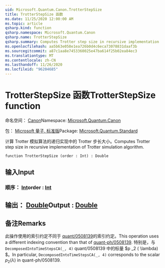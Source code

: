 ```yaml
---
uid: Microsoft.Quantum.Canon.TrotterStepSize
title: TrotterStepSize 函数
ms.date: 11/25/2020 12:00:00 AM
ms.topic: article
qsharp.kind: function
qsharp.namespace: Microsoft.Quantum.Canon
qsharp.name: TrotterStepSize
qsharp.summary: Computes Trotter step size in recursive implementation of Trotter simulation algorithm.
ms.openlocfilehash: aa5b63e058e1ea726b0d4c6eca73078831daaf3b
ms.sourcegitcommit: a87c1aa8e7453360025e47ba614f25b02ea84ec3
ms.translationtype: MT
ms.contentlocale: zh-CN
ms.lasthandoff: 11/26/2020
ms.locfileid: "96204685"
---
```

# <a name="trotterstepsize-function"></a><span data-ttu-id="c6ac4-102">TrotterStepSize 函数</span><span class="sxs-lookup"><span data-stu-id="c6ac4-102">TrotterStepSize function</span></span>

<span data-ttu-id="c6ac4-103">命名空间： [Canon](xref:Microsoft.Quantum.Canon)</span><span class="sxs-lookup"><span data-stu-id="c6ac4-103">Namespace: [Microsoft.Quantum.Canon](xref:Microsoft.Quantum.Canon)</span></span>

<span data-ttu-id="c6ac4-104">包： [Microsoft 量子. 标准版](https://nuget.org/packages/Microsoft.Quantum.Standard)</span><span class="sxs-lookup"><span data-stu-id="c6ac4-104">Package: [Microsoft.Quantum.Standard](https://nuget.org/packages/Microsoft.Quantum.Standard)</span></span>


<span data-ttu-id="c6ac4-105">计算 Trotter 模拟算法的递归实现中的 Trotter 步长大小。</span><span class="sxs-lookup"><span data-stu-id="c6ac4-105">Computes Trotter step size in recursive implementation of Trotter simulation algorithm.</span></span>

```qsharp
function TrotterStepSize (order : Int) : Double
```


## <a name="input"></a><span data-ttu-id="c6ac4-106">输入</span><span class="sxs-lookup"><span data-stu-id="c6ac4-106">Input</span></span>

### <a name="order--int"></a><span data-ttu-id="c6ac4-107">顺序： [Int](xref:microsoft.quantum.lang-ref.int)</span><span class="sxs-lookup"><span data-stu-id="c6ac4-107">order : [Int](xref:microsoft.quantum.lang-ref.int)</span></span>





## <a name="output--double"></a><span data-ttu-id="c6ac4-108">输出： [Double](xref:microsoft.quantum.lang-ref.double)</span><span class="sxs-lookup"><span data-stu-id="c6ac4-108">Output : [Double](xref:microsoft.quantum.lang-ref.double)</span></span>



## <a name="remarks"></a><span data-ttu-id="c6ac4-109">备注</span><span class="sxs-lookup"><span data-stu-id="c6ac4-109">Remarks</span></span>

<span data-ttu-id="c6ac4-110">此操作使用的索引约定不同于 [quant/0508139](https://arxiv.org/abs/quant-ph/0508139)的索引约定。</span><span class="sxs-lookup"><span data-stu-id="c6ac4-110">This operation uses a different indexing convention than that of [quant-ph/0508139](https://arxiv.org/abs/quant-ph/0508139).</span></span> <span data-ttu-id="c6ac4-111">特别是，与 `DecomposedIntoTimeStepsCA(_, 4)` quant/0508139 中的标量 $p _2 ( \lambda) $。</span><span class="sxs-lookup"><span data-stu-id="c6ac4-111">In particular, `DecomposedIntoTimeStepsCA(_, 4)` corresponds to the scalar $p_2(\lambda)$ in quant-ph/0508139.</span></span>